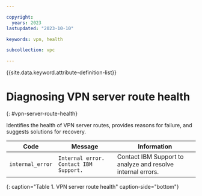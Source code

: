 ```yaml
---

copyright:
  years: 2023
lastupdated: "2023-10-10"

keywords: vpn, health

subcollection: vpc

---
```


{{site.data.keyword.attribute-definition-list}}

# Diagnosing VPN server route health
{: #vpn-server-route-health}

Identifies the health of VPN server routes, provides reasons for failure, and suggests solutions for recovery.

| Code | Message  | Information |
| ---- | ------------ | ---------------- |
| `internal_error` | `Internal error. Contact IBM Support.` | Contact IBM Support to analyze and resolve internal errors. |
{: caption="Table 1. VPN server route health" caption-side="bottom"}

